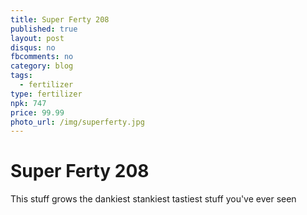 ```yaml
---
title: Super Ferty 208
published: true
layout: post
disqus: no
fbcomments: no
category: blog
tags:
  - fertilizer
type: fertilizer
npk: 747
price: 99.99
photo_url: /img/superferty.jpg
---
```


# Super Ferty 208

This stuff grows the dankiest stankiest tastiest stuff you've ever seen
